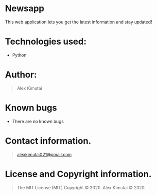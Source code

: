 # Newsapp
This web application lets you get the latest information and stay updated!


# Technologies used: 
* Python

# Author: 
> Alex Kimutai


# Known bugs
* There are no known bugs

# Contact information.
> alexkimutai021@gmail.com

# License and Copyright information.
> The MIT License (MIT) Copyright © 2020.
> Alex Kimutai © 2020.